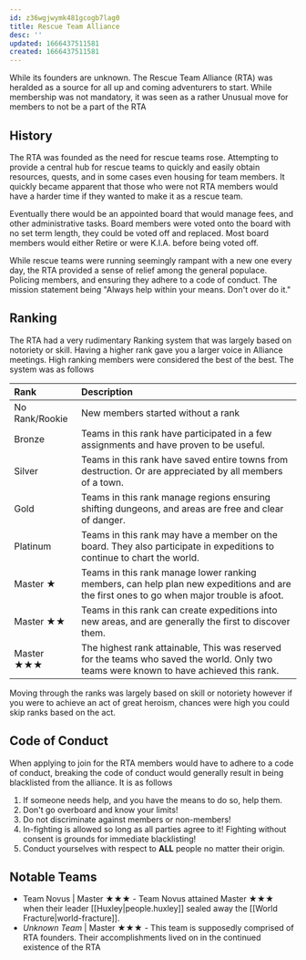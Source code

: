 ```yaml
---
id: z36wgjwymk481gcogb7lag0
title: Rescue Team Alliance
desc: ''
updated: 1666437511581
created: 1666437511581
---
```

While its founders are unknown. The Rescue Team Alliance (RTA) was heralded as a source for all up and coming adventurers to start. While membership was not mandatory, it was seen as a rather Unusual move for members to not be a part of the RTA

## History
The RTA was founded as the need for rescue teams rose. Attempting to provide a central hub for rescue teams to quickly and easily obtain resources, quests, and in some cases even housing for team members. It quickly became apparent that those who were not RTA members would have a harder time if they wanted to make it as a rescue team.

Eventually there would be an appointed board that would manage fees, and other administrative tasks. Board members were voted onto the board with no set term length, they could be voted off and replaced. Most board members would either Retire or were K.I.A. before being voted off.

While rescue teams were running seemingly rampant with a new one every day, the RTA provided a sense of relief among the general populace. Policing members, and ensuring they adhere to a code of conduct. The mission statement being "Always help within your means. Don't over do it."

## Ranking
The RTA had a very rudimentary Ranking system that was largely based on notoriety or skill. Having a higher rank gave you a larger voice in Alliance meetings. High ranking members were considered the best of the best. The system was as follows

|Rank|Description|
|:-|:-|
|No Rank/Rookie|New members started without a rank|
|Bronze|Teams in this rank have participated in a few assignments and have proven to be useful.|
|Silver|Teams in this rank have saved entire towns from destruction. Or are appreciated by all members of a town.|
|Gold|Teams in this rank manage regions ensuring shifting dungeons, and areas are free and clear of danger.|
|Platinum|Teams in this rank may have a member on the board. They also participate in expeditions to continue to chart the world.|
|Master ★|Teams in this rank manage lower ranking members, can help plan new expeditions and are the first ones to go when major trouble is afoot.|
|Master ★★| Teams in this rank can create expeditions into new areas, and are generally the first to discover them.|
|Master ★★★|The highest rank attainable, This was reserved for the teams who saved the world. Only two teams were known to have achieved this rank.|

Moving through the ranks was largely based on skill or notoriety however if you were to achieve an act of great heroism, chances were high you could skip ranks based on the act.

## Code of Conduct
When applying to join for the RTA members would have to adhere to a code of conduct, breaking the code of conduct would generally result in being blacklisted from the alliance. It is as follows

1. If someone needs help, and you have the means to do so, help them.
2. Don't go overboard and know your limits!
3. Do not discriminate against members or non-members!
4. In-fighting is allowed so long as all parties agree to it! Fighting without consent is grounds for immediate blacklisting!
5. Conduct yourselves with respect to **ALL** people no matter their origin.

## Notable Teams
- Team Novus | Master ★★★ - Team Novus attained Master ★★★ when their leader [[Huxley|people.huxley]] sealed away the [[World Fracture|world-fracture]].
- *Unknown Team* | Master ★★★ - This team is supposedly comprised of RTA founders. Their accomplishments lived on in the continued existence of the RTA